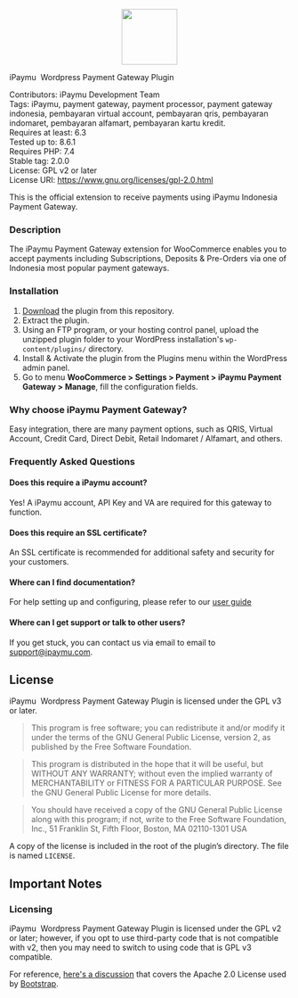 <p align="center"><img width="100" src="https://sandbox.ipaymu.com/asset/images/logo-ipaymu/ipaymu-text-plus-blue.png"></p>

iPaymu&nbsp; Wordpress Payment Gateway Plugin

Contributors: iPaymu Development Team<br>
Tags: iPaymu, payment gateway, payment processor, payment gateway indonesia, pembayaran virtual account, pembayaran qris, pembayaran indomaret, pembayaran alfamart, pembayaran kartu kredit.<br>
Requires at least: 6.3<br>
Tested up to: 8.6.1<br>
Requires PHP: 7.4<br>
Stable tag: 2.0.0<br>
License: GPL v2 or later<br>
License URI: https://www.gnu.org/licenses/gpl-2.0.html

This is the official extension to receive payments using iPaymu Indonesia Payment Gateway.

### Description

The iPaymu Payment Gateway extension for WooCommerce enables you to accept payments including Subscriptions, Deposits & Pre-Orders via one of Indonesia most popular payment gateways.

### Installation

1. [Download](../../archive/master.zip) the plugin from this repository.
2. Extract the plugin.
3. Using an FTP program, or your hosting control panel, upload the unzipped plugin folder to your WordPress installation's `wp-content/plugins/` directory.
4. Install & Activate the plugin from the Plugins menu within the WordPress admin panel.
5. Go to menu **WooCommerce > Settings > Payment > iPaymu Payment Gateway  > Manage**, fill the configuration fields.

### Why choose iPaymu Payment Gateway?

Easy integration, there are many payment options, such as QRIS, Virtual Account, Credit Card, Direct Debit, Retail Indomaret / Alfamart, and others.

### Frequently Asked Questions

#### Does this require a iPaymu account?

Yes! A iPaymu account, API Key and VA are required for this gateway to function.

#### Does this require an SSL certificate?

An SSL certificate is recommended for additional safety and security for your customers.

#### Where can I find documentation?

For help setting up and configuring, please refer to our [user guide](https://ipaymu.com/api-collection)

#### Where can I get support or talk to other users?

If you get stuck, you can contact us via email to email to [support@ipaymu.com](mailto:support@ipaymu.com).
## License

iPaymu&nbsp; Wordpress Payment Gateway Plugin is licensed under the GPL v3 or later.

> This program is free software; you can redistribute it and/or modify it under the terms of the GNU General Public License, version 2, as published by the Free Software Foundation.

> This program is distributed in the hope that it will be useful, but WITHOUT ANY WARRANTY; without even the implied warranty of MERCHANTABILITY or FITNESS FOR A PARTICULAR PURPOSE. See the GNU General Public License for more details.

> You should have received a copy of the GNU General Public License along with this program; if not, write to the Free Software Foundation, Inc., 51 Franklin St, Fifth Floor, Boston, MA 02110-1301 USA

A copy of the license is included in the root of the plugin’s directory. The file is named `LICENSE`.

## Important Notes

### Licensing

iPaymu&nbsp; Wordpress Payment Gateway Plugin is licensed under the GPL v2 or later; however, if you opt to use third-party code that is not compatible with v2, then you may need to switch to using code that is GPL v3 compatible.

For reference, [here's a discussion](http://make.wordpress.org/themes/2013/03/04/licensing-note-apache-and-gpl/) that covers the Apache 2.0 License used by [Bootstrap](http://twitter.github.io/bootstrap/).

